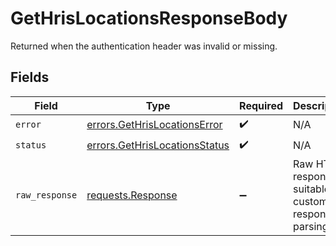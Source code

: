 # GetHrisLocationsResponseBody

Returned when the authentication header was invalid or missing.


## Fields

| Field                                                                                 | Type                                                                                  | Required                                                                              | Description                                                                           |
| ------------------------------------------------------------------------------------- | ------------------------------------------------------------------------------------- | ------------------------------------------------------------------------------------- | ------------------------------------------------------------------------------------- |
| `error`                                                                               | [errors.GetHrisLocationsError](../../models/errors/gethrislocationserror.md)          | :heavy_check_mark:                                                                    | N/A                                                                                   |
| `status`                                                                              | [errors.GetHrisLocationsStatus](../../models/errors/gethrislocationsstatus.md)        | :heavy_check_mark:                                                                    | N/A                                                                                   |
| `raw_response`                                                                        | [requests.Response](https://requests.readthedocs.io/en/latest/api/#requests.Response) | :heavy_minus_sign:                                                                    | Raw HTTP response; suitable for custom response parsing                               |